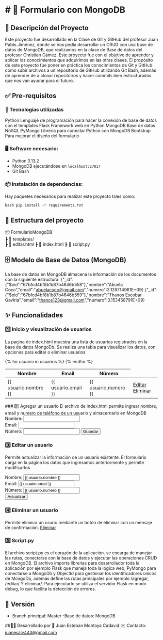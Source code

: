 # # 📝 Formulario con MongoDB

## 📖 Descripción del Proyecto
Este proyecto fue desarrollado en la Clase de Git y GitHub del profesor Juan Pablo Jiménez, donde se nos pedía desarrollar un CRUD con una base de datos de MongoDB,
que realizamos en la clase de Base de datos del profesor Christian Gámez. Este proyecto fue con el objetivo de aprender y aplicar los conocimientos que adquirimos
en las otras clases. El propósito de este proyecto fue poner en práctica los conocimientos de Git y GitHub como subir archivos a un repositorio de GitHub utilizando
Git Bash, además de aprender de a clonar repositorios y hacer commits bien estructurados que nos van ayudar para el futuro.

## ✅ Pre-requisitos

### 🚀 Tecnologías utilizadas

Python Lenguaje de programación para hacer la conexión de base de datos con el templates
Flask Framework web en Python
MongoDB Base de datos NoSQL
PyMongo Librería para conectar Python con MongoDB
Bootstrap Para mejorar el diseño del formulario

### 🖥️ Software necesario:
- Python 3.13.2
- MongoDB ejecutándose en `localhost:27017`
- Git Bash

### 📦 Instalación de dependencias:
Hay paquetes necesarios para realizar este proyecto tales como:

`bash pip install -r requirements.txt`

## 📂 Estructura del proyecto
📦 FormularioMongoDB  
   ┣ 📂 templates/  
   ┣ 📜 editar.html
   ┣ 📜 index.html
 ┣ 📜 script.py

## 🗄️ Modelo de Base de Datos (MongoDB)
La base de datos en MongoDB almacena la información de los documentos con la siguiente estructura:
{"_id":{"$oid":"67bfcd4bf8b1b87b4646b558"},"nombre":"Abuela Coco","email":"abuelacoco@gmail.com","numero":3.126714981E+09}
{"_id":{"$oid":"67bfcd4bf8b1b87b4646b559"},"nombre":"Thanos Escobar Gaviria","email":"thanos123@gmail.com","numero":3.153458791E+09}

## ✨ Funcionalidades
### 1️⃣ Inicio y visualización de usuarios
La pagina de index.html muestra una lista de usuarios registrados en la base de datos MongoDb. Se realiza una tabla para visualizar los datos, con opciones para editar
o eliminar usuarios
<table class="table table-bordered table-striped mt-3">
    <thead class="table-dark">
        <tr>
            <th>Nombre</th>
            <th>Email</th>
            <th>Número</th>
        </tr>
    </thead>
    <tbody>
        {% for usuario in usuarios %}
        <tr>
            <td>{{ usuario.nombre }}</td>
            <td>{{ usuario.email }}</td>
            <td>{{ usuario.numero }}</td>
            <td>
                <a href="{{ url_for('editar', id=usuario._id) }}" class="btn btn-warning btn-sm">Editar</a>
                <a href="{{ url_for('eliminar', id=usuario._id) }}" class="btn btn-danger btn-sm" onclick="return confirm('¿Seguro que quieres eliminar este usuario?')">Eliminar</a>
            </td>
        </tr>
        {% endfor %}
    </tbody>
</table>
### 2️⃣ Agregar un usuario
El archivo de index.html permite ingrear nombre, email y numero de teléfono de un usuario y almacernarlo en MongoDB
<form action="/agregar" method="post">
    <div class="mb-3">
        <label for="nombre" class="form-label">Nombre:</label>
        <input type="text" class="form-control" name="nombre" required>
    </div>
    <div class="mb-3">
        <label for="email" class="form-label">Email:</label>
        <input type="email" class="form-control" name="email" required>
    </div
    <div class="mb-3">
        <label for="numero" class="form-label">Número:</label>
        <input type="text" class="form-control" name="numero" required>
    </div>
    <button type="submit" class="btn btn-primary">Guardar</button>
</form>

### 3️⃣ Editar un usuario
Permite actualizar la información de un usuario existente. El formulario carga en la página los datos que ingresamos anteriormente y permite modificarlos
<form action="{{ url_for('editar', id=usuario._id) }}" method="POST">
    <label for="nombre">Nombre:</label>
    <input type="text" id="nombre" name="nombre" value="{{ usuario.nombre }}" required>
    <br
    <label for="email">Email:</label>
    <input type="email" id="email" name="email" value="{{ usuario.email }}" required>
    <br>
    <label for="numero">Número:</label>
    <input type="text" id="numero" name="numero" value="{{ usuario.numero }}" required>
    <br>
    <button type="submit">Actualizar</button>
</form>

### 4️⃣ Eliminar un usuario
Permite eliminar un usurio mediante un botón de eliminar con un mensaje de confirmación.
<a href="{{ url_for('eliminar', id=usuario._id) }}" class="btn btn-danger btn-sm" onclick="return confirm('¿Seguro que quieres eliminar este usuario?')">Eliminar</a>

### 5️⃣ Script.py
El archivo script.py es el corazón de la aplicación. se encarga de manejar las rutas, conectarse con la base de datos y ejecutar las operaciones CRUD en MongoDB.
El archivo importa líbrerias para desarrollador toda la aplicación por ejemplo Flask que maneja toda la lógica web, PyMongo para conectarse a MongoDb y ObjectId
para gestionar los identificadores únicos de MongoDb, además define las rutas principales por ejemplo /agregar, /editar/<id> Y eliminar/<id>.
Para ejecutarlo se utiliza el servidor Flask en modo debug, lo que facilita la detección de errores.

## 📌 Versión
- Branch principal: Master
-Base de datos: MongoDB

##👨‍💻 Desarrollado por
📌 Juan Esteban Montoya Cadavid
✉️ Contacto: juanesalv443@gmail.com


